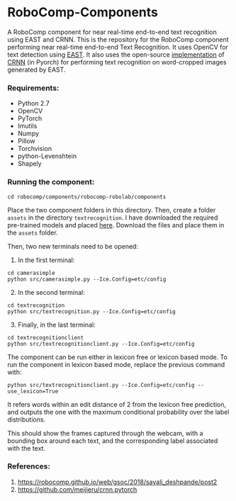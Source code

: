 # RoboComp-Components
A RoboComp component for near real-time end-to-end text recognition using EAST and CRNN.
This is the repository for the RoboComp component performing near real-time end-to-end Text Recognition. It uses OpenCV for text detection using [EAST](https://arxiv.org/abs/1704.03155). It also uses the open-source [implementation](https://github.com/meijieru/crnn.pytorch) of [CRNN](https://arxiv.org/abs/1507.05717) (in Pyorch) for performing text recognition on word-cropped images generated by EAST.

### Requirements:
- Python 2.7
- OpenCV
- PyTorch
- Imutils
- Numpy
- Pillow
- Torchvision
- python-Levenshtein
- Shapely

### Running the component:
```
cd robocomp/components/robocomp-robolab/components
```

Place the two component folders in this directory. Then, create a folder `assets` in the directory `textrecognition`. I have downloaded the required pre-trained models and placed [here](https://drive.google.com/drive/folders/1v4yJynd9pyyvO6HcVcfqtrYk9FBHrE71?usp=sharing). Download the files and place them in the `assets` folder.

Then, two new terminals need to be opened:
1. In the first terminal:
```
cd camerasimple
python src/camerasimple.py --Ice.Config=etc/config
```

2. In the second terminal:
```
cd textrecognition
python src/textrecognition.py --Ice.Config=etc/config
```

3. Finally, in the last terminal:
```
cd textrecognitionclient
python src/textrecognitionclient.py --Ice.Config=etc/config
```
The component can be run either in lexicon free or lexicon based mode. To run the component in lexicon based mode, replace the previous command with:
```
python src/textrecognitionclient.py --Ice.Config=etc/config --use_lexicon=True
```
It refers words within an edit distance of 2 from the lexicon free prediction, and outputs the one with the maximum conditional probability over the label distributions.

This should show the frames captured through the webcam, with a bounding box around each text, and the corresponding label associated with the text.

### References:
1. https://robocomp.github.io/web/gsoc/2018/sayali_deshpande/post2
2. https://github.com/meijieru/crnn.pytorch
